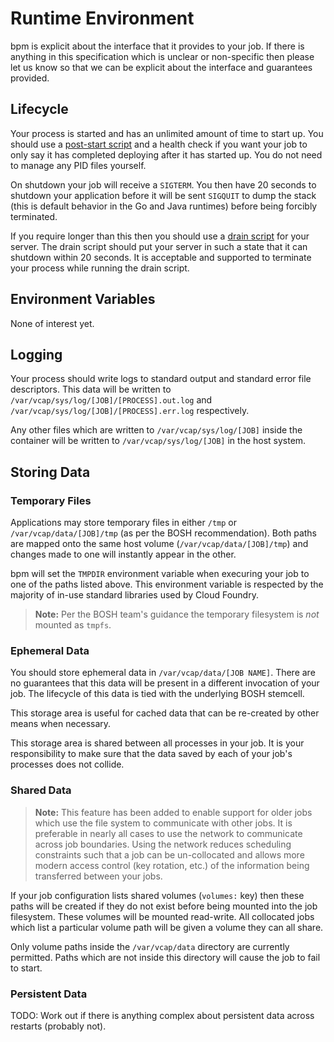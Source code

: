 # Runtime Environment

bpm is explicit about the interface that it provides to your job. If there is
anything in this specification which is unclear or non-specific then please let
us know so that we can be explicit about the interface and guarantees provided.

## Lifecycle

Your process is started and has an unlimited amount of time to start up. You
should use a [post-start script][post-start] and a health check if you want your
job to only say it has completed deploying after it has started up. You do not
need to manage any PID files yourself.

On shutdown your job will receive a `SIGTERM`. You then have 20 seconds to
shutdown your application before it will be sent `SIGQUIT` to dump the stack
(this is default behavior in the Go and Java runtimes) before being forcibly
terminated.

If you require longer than this then you should use a [drain script][drain] for
your server. The drain script should put your server in such a state that it can
shutdown within 20 seconds. It is acceptable and supported to terminate your
process while running the drain script.

[post-start]: https://bosh.io/docs/post-start.html
[drain]: https://bosh.io/docs/drain.html

## Environment Variables

None of interest yet.

## Logging

Your process should write logs to standard output and
standard error file descriptors. This data will be written
to `/var/vcap/sys/log/[JOB]/[PROCESS].out.log` and
`/var/vcap/sys/log/[JOB]/[PROCESS].err.log` respectively.

Any other files which are written to `/var/vcap/sys/log/[JOB]` inside the
container will be written to `/var/vcap/sys/log/[JOB]` in the host system.

## Storing Data

### Temporary Files

Applications may store temporary files in either `/tmp` or
`/var/vcap/data/[JOB]/tmp` (as per the BOSH recommendation). Both paths are
mapped onto the same host volume (`/var/vcap/data/[JOB]/tmp`) and changes made
to one will instantly appear in the other.

bpm will set the `TMPDIR` environment variable when execuring your job to one of
the paths listed above. This environment variable is respected by the majority
of in-use standard libraries used by Cloud Foundry.

> **Note:** Per the BOSH team's guidance the temporary filesystem is *not*
> mounted as `tmpfs`.

### Ephemeral Data

You should store ephemeral data in `/var/vcap/data/[JOB NAME]`. There are no
guarantees that this data will be present in a different invocation of your job.
The lifecycle of this data is tied with the underlying BOSH stemcell.

This storage area is useful for cached data that can be re-created by other
means when necessary.

This storage area is shared between all processes in your job. It is your
responsibility to make sure that the data saved by each of your job's processes
does not collide.

### Shared Data

> **Note:** This feature has been added to enable support for older jobs which
> use the file system to communicate with other jobs. It is preferable in nearly
> all cases to use the network to communicate across job boundaries. Using the
> network reduces scheduling constraints such that a job can be un-collocated
> and allows more modern access control (key rotation, etc.) of the information
> being transferred between your jobs.

If your job configuration lists shared volumes (`volumes:` key) then these
paths will be created if they do not exist before being mounted into the job
filesystem. These volumes will be mounted read-write. All collocated jobs which
list a particular volume path will be given a volume they can all share.

Only volume paths inside the `/var/vcap/data` directory are currently permitted.
Paths which are not inside this directory will cause the job to fail to start.

### Persistent Data

TODO: Work out if there is anything complex about persistent data across
restarts (probably not).
